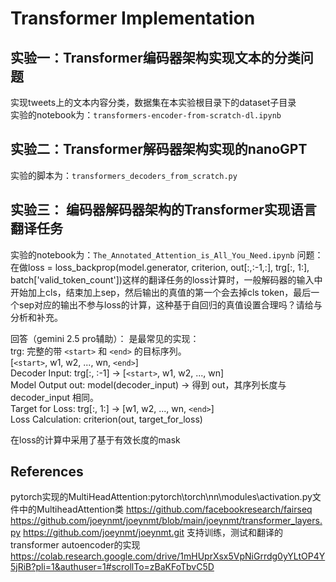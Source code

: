 # Transformer Implementation

## 实验一：Transformer编码器架构实现文本的分类问题

实现tweets上的文本内容分类，数据集在本实验根目录下的dataset子目录  
实验的notebook为：`transformers-encoder-from-scratch-dl.ipynb`

## 实验二：Transformer解码器架构实现的nanoGPT
实验的脚本为：`transformers_decoders_from_scratch.py`

## 实验三： 编码器解码器架构的Transformer实现语言翻译任务

实验的notebook为：`The_Annotated_Attention_is_All_You_Need.ipynb`
问题： 在做loss = loss_backprop(model.generator, criterion, out[:,:-1,:], trg[:, 1:], batch['valid_token_count'])这样的翻译任务的loss计算时，一般解码器的输入中开始加上cls，结束加上sep，然后输出的真值的第一个会去掉cls token，最后一个sep对应的输出不参与loss的计算，这种基于自回归的真值设置合理吗？请给与分析和补充。

回答（gemini 2.5 pro辅助）：
是最常见的实现：  
trg: 完整的带 `<start>` 和 `<end>` 的目标序列。  
[`<start>`, w1, w2, ..., wn, `<end>`]  
Decoder Input: trg[:, :-1] -> [`<start>`, w1, w2, ..., wn]  
Model Output out: model(decoder_input) -> 得到 out，其序列长度与 decoder_input 相同。  
Target for Loss: trg[:, 1:] -> [w1, w2, ..., wn, `<end>`]  
Loss Calculation: criterion(out, target_for_loss)

在loss的计算中采用了基于有效长度的mask

## References

pytorch实现的MultiHeadAttention:pytorch\torch\nn\modules\activation.py文件中的MultiheadAttention类
https://github.com/facebookresearch/fairseq
https://github.com/joeynmt/joeynmt/blob/main/joeynmt/transformer_layers.py
https://github.com/joeynmt/joeynmt.git 支持训练，测试和翻译的transformer autoencoder的实现
https://colab.research.google.com/drive/1mHUprXsx5VpNiGrrdg0yYLtOP4Y5jRiB?pli=1&authuser=1#scrollTo=zBaKFoTbvC5D
